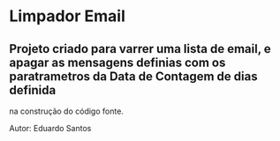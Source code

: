 # Limpador Email

## Projeto criado para varrer uma lista de email, e apagar as mensagens definias com os paratrametros da Data de Contagem de dias definida 
na construção do código fonte.

Autor: Eduardo Santos
